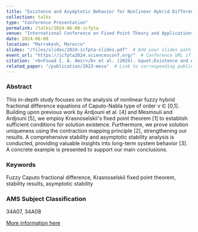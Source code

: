 ```yaml
---
title: "Existence and Asymptotic Behavior for Nonlinear Hybrid Differential Equations Involving Fuzzy Caputo-Nabla Fractional Difference"
collection: talks
type: "Conference Presentation"
permalink: /talks/2024-06-08-icfpta
venue: "International Conference on Fixed Point Theory and Applications (ICFPTA'24)"
date: 2024-06-08
location: "Marrakesh, Morocco"
slides: "/files/slides/2024-icfpta-slides.pdf"  # Add your slides path
event_url: "https://icfpta2024.sciencesconf.org/"  # Conference URL if available
citation: '<b>Fouad I. A. Amir</b> et al. (2024). &quot;Existence and Asymptotic Behavior for Nonlinear Hybrid Differential Equations Involving Fuzzy Caputo-Nabla Fractional Difference.&quot; <i>ICFPTA 2024</i>, Marrakesh, Morocco.'
related_paper: "/publication/2023-mesa"  # Link to corresponding publication
---
```


### Abstract
This in-depth study focuses on the analysis of nonlinear fuzzy hybrid fractional difference equations of Caputo-Nabla type of order ν ∈ [0,1]. Building upon previous work by Ardjouni et al. [4] and Mesmouli and Ardjouni [5], we employ Krasnoselskii's fixed point theorem [1] to establish sufficient conditions for solution existence. Furthermore, we prove solution uniqueness using the contraction mapping principle [2], strengthening our results. A comprehensive stability and asymptotic stability analysis is conducted, providing valuable insights into long-term system behavior [3]. A concrete example is presented to support our main conclusions.

### Keywords
Fuzzy Caputo fractional difference, Krasnoselskii fixed point theorem, stability results, asymptotic stability

### AMS Subject Classification
34A07, 34A08

[More information here](https://sites.google.com/view/icfpta24?pli=1)

